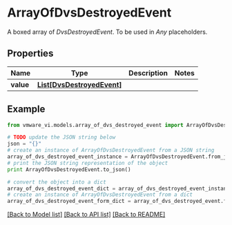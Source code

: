 # ArrayOfDvsDestroyedEvent

A boxed array of *DvsDestroyedEvent*. To be used in *Any* placeholders. 

## Properties
Name | Type | Description | Notes
------------ | ------------- | ------------- | -------------
**value** | [**List[DvsDestroyedEvent]**](DvsDestroyedEvent.md) |  | 

## Example

```python
from vmware_vi.models.array_of_dvs_destroyed_event import ArrayOfDvsDestroyedEvent

# TODO update the JSON string below
json = "{}"
# create an instance of ArrayOfDvsDestroyedEvent from a JSON string
array_of_dvs_destroyed_event_instance = ArrayOfDvsDestroyedEvent.from_json(json)
# print the JSON string representation of the object
print ArrayOfDvsDestroyedEvent.to_json()

# convert the object into a dict
array_of_dvs_destroyed_event_dict = array_of_dvs_destroyed_event_instance.to_dict()
# create an instance of ArrayOfDvsDestroyedEvent from a dict
array_of_dvs_destroyed_event_form_dict = array_of_dvs_destroyed_event.from_dict(array_of_dvs_destroyed_event_dict)
```
[[Back to Model list]](../README.md#documentation-for-models) [[Back to API list]](../README.md#documentation-for-api-endpoints) [[Back to README]](../README.md)


